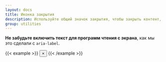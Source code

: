 ```yaml
---
layout: docs
title: Иконка закрытия
description: Используйте общий значок закрытия, чтобы закрыть контент, например модальные окна и предупреждения.
group: utilities
---
```


**Не забудьте включить текст для программ чтения с экрана**, как мы это сделали с `aria-label`.

{{< example >}}
<button type="button" class="close" aria-label="Закрыть">
  <span aria-hidden="true">&times;</span>
</button>
{{< /example >}}

